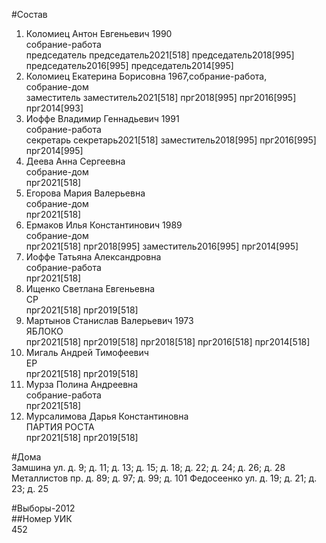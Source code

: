 #Состав  
1. Коломиец Антон Евгеньевич 1990  
    собрание-работа  
    председатель председатель2021[518] председатель2018[995] председатель2016[995] председатель2014[995]  
2. Коломиец Екатерина Борисовна 1967,собрание-работа,  
    собрание-дом  
    заместитель заместитель2021[518] прг2018[995] прг2016[995] прг2014[993]  
3. Иоффе Владимир Геннадьевич 1991  
    собрание-работа  
    секретарь секретарь2021[518] заместитель2018[995] прг2016[995] прг2014[995]  
4. Деева Анна Сергеевна  
    собрание-дом  
    прг2021[518]  
5. Егорова Мария Валерьевна  
    собрание-дом  
    прг2021[518]  
6. Ермаков Илья Константинович 1989  
    собрание-дом  
    прг2021[518] прг2018[995] заместитель2016[995] прг2014[995]  
7. Иоффе Татьяна Александровна  
    собрание-работа  
    прг2021[518]  
8. Ищенко Светлана Евгеньевна  
    СР  
    прг2021[518] прг2019[518]  
9. Мартынов Станислав Валерьевич 1973  
    ЯБЛОКО  
    прг2021[518] прг2019[518] прг2018[518] прг2016[518] прг2014[518]  
10. Мигаль Андрей Тимофеевич  
    ЕР  
    прг2021[518] прг2019[518]  
11. Мурза Полина Андреевна  
    собрание-работа  
    прг2021[518]  
12. Мурсалимова Дарья Константиновна  
    ПАРТИЯ РОСТА  
    прг2021[518] прг2019[518]  
  
#Дома  
Замшина ул. д. 9; д. 11; д. 13; д. 15; д. 18; д. 22; д. 24; д. 26; д. 28 Металлистов пр. д. 89; д. 97; д. 99; д. 101 Федосеенко ул. д. 19; д. 21; д. 23; д. 25  
  
#Выборы-2012  
##Номер УИК  
452  
